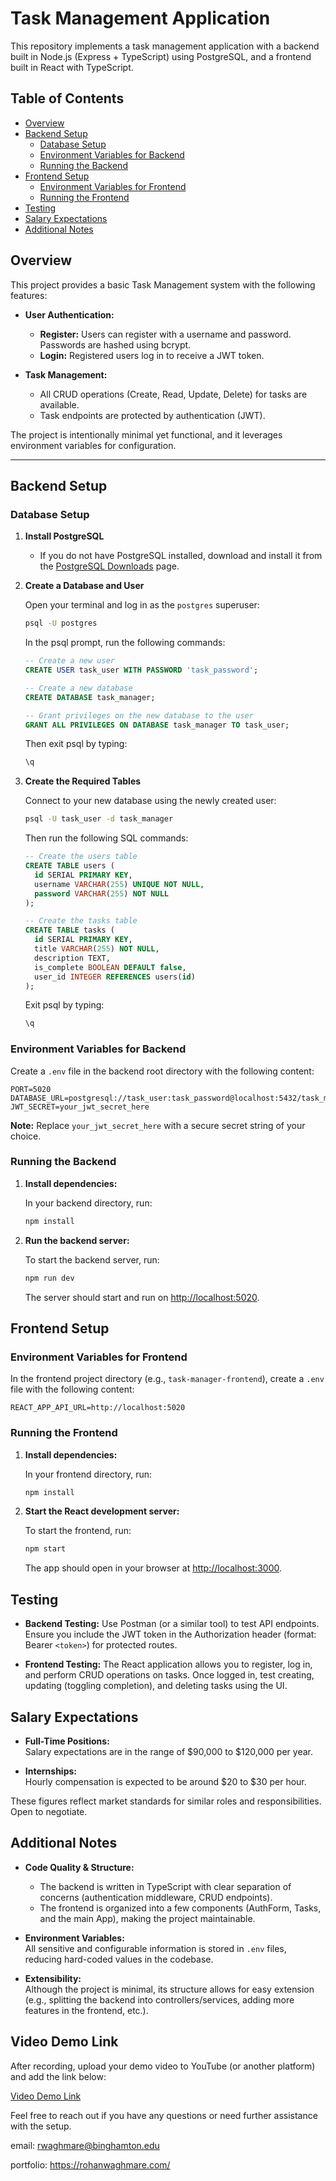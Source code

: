 

# Task Management Application

This repository implements a task management application with a backend built in Node.js (Express + TypeScript) using PostgreSQL, and a frontend built in React with TypeScript.

## Table of Contents
- [Overview](#overview)
- [Backend Setup](#backend-setup)
  - [Database Setup](#database-setup)
  - [Environment Variables for Backend](#environment-variables-for-backend)
  - [Running the Backend](#running-the-backend)
- [Frontend Setup](#frontend-setup)
  - [Environment Variables for Frontend](#environment-variables-for-frontend)
  - [Running the Frontend](#running-the-frontend)
- [Testing](#testing)
- [Salary Expectations](#salary-expectations)
- [Additional Notes](#additional-notes)

## Overview

This project provides a basic Task Management system with the following features:

- **User Authentication:**
  - **Register:** Users can register with a username and password. Passwords are hashed using bcrypt.
  - **Login:** Registered users log in to receive a JWT token.

- **Task Management:**
  - All CRUD operations (Create, Read, Update, Delete) for tasks are available.
  - Task endpoints are protected by authentication (JWT).

The project is intentionally minimal yet functional, and it leverages environment variables for configuration.

---

## Backend Setup

### Database Setup

1. **Install PostgreSQL**
   - If you do not have PostgreSQL installed, download and install it from the [PostgreSQL Downloads](https://www.postgresql.org/download/) page.

2. **Create a Database and User**

   Open your terminal and log in as the `postgres` superuser:

   ```bash
   psql -U postgres
   ```

   In the psql prompt, run the following commands:

   ```sql
   -- Create a new user
   CREATE USER task_user WITH PASSWORD 'task_password';

   -- Create a new database
   CREATE DATABASE task_manager;

   -- Grant privileges on the new database to the user
   GRANT ALL PRIVILEGES ON DATABASE task_manager TO task_user;
   ```

   Then exit psql by typing:

   ```bash
   \q
   ```

3. **Create the Required Tables**

   Connect to your new database using the newly created user:

   ```bash
   psql -U task_user -d task_manager
   ```

   Then run the following SQL commands:

   ```sql
   -- Create the users table
   CREATE TABLE users (
     id SERIAL PRIMARY KEY,
     username VARCHAR(255) UNIQUE NOT NULL,
     password VARCHAR(255) NOT NULL
   );

   -- Create the tasks table
   CREATE TABLE tasks (
     id SERIAL PRIMARY KEY,
     title VARCHAR(255) NOT NULL,
     description TEXT,
     is_complete BOOLEAN DEFAULT false,
     user_id INTEGER REFERENCES users(id)
   );
   ```

   Exit psql by typing:

   ```bash
   \q
   ```

### Environment Variables for Backend

Create a `.env` file in the backend root directory with the following content:

```plaintext
PORT=5020
DATABASE_URL=postgresql://task_user:task_password@localhost:5432/task_manager
JWT_SECRET=your_jwt_secret_here
```

**Note:** Replace `your_jwt_secret_here` with a secure secret string of your choice.

### Running the Backend

1. **Install dependencies:**

   In your backend directory, run:

   ```bash
   npm install
   ```

2. **Run the backend server:**

   To start the backend server, run:

   ```bash
   npm run dev
   ```

   The server should start and run on [http://localhost:5020](http://localhost:5020).

## Frontend Setup

### Environment Variables for Frontend

In the frontend project directory (e.g., `task-manager-frontend`), create a `.env` file with the following content:

```plaintext
REACT_APP_API_URL=http://localhost:5020
```

### Running the Frontend

1. **Install dependencies:**

   In your frontend directory, run:

   ```bash
   npm install
   ```

2. **Start the React development server:**

   To start the frontend, run:

   ```bash
   npm start
   ```

   The app should open in your browser at [http://localhost:3000](http://localhost:3000).

## Testing

- **Backend Testing:**
  Use Postman (or a similar tool) to test API endpoints. Ensure you include the JWT token in the Authorization header (format: Bearer `<token>`) for protected routes.

- **Frontend Testing:**
  The React application allows you to register, log in, and perform CRUD operations on tasks. Once logged in, test creating, updating (toggling completion), and deleting tasks using the UI.

## Salary Expectations

- **Full-Time Positions:**  
  Salary expectations are in the range of $90,000 to $120,000 per year.

- **Internships:**  
  Hourly compensation is expected to be around $20 to $30 per hour.

These figures reflect market standards for similar roles and responsibilities. Open to negotiate.

## Additional Notes

- **Code Quality & Structure:**
  - The backend is written in TypeScript with clear separation of concerns (authentication middleware, CRUD endpoints).
  - The frontend is organized into a few components (AuthForm, Tasks, and the main App), making the project maintainable.

- **Environment Variables:**  
  All sensitive and configurable information is stored in `.env` files, reducing hard-coded values in the codebase.

- **Extensibility:**  
  Although the project is minimal, its structure allows for easy extension (e.g., splitting the backend into controllers/services, adding more features in the frontend, etc.).


## Video Demo Link

After recording, upload your demo video to YouTube (or another platform) and add the link below:

[Video Demo Link](https://drive.google.com/file/d/1MmE1VWRS4iyr757suZpZMbPNqJX7n0GV/view?usp=sharing)

Feel free to reach out if you have any questions or need further assistance with the setup.

email: rwaghmare@binghamton.edu

portfolio: https://rohanwaghmare.com/

